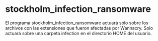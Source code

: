 # stockholm_infection_ransomware
El programa stockholm_infection_ransomware actuará solo sobre los archivos con las extensiones que fueron afectadas por Wannacry.  Solo actuará sobre una carpeta infection en el directorio HOME del usuario.
